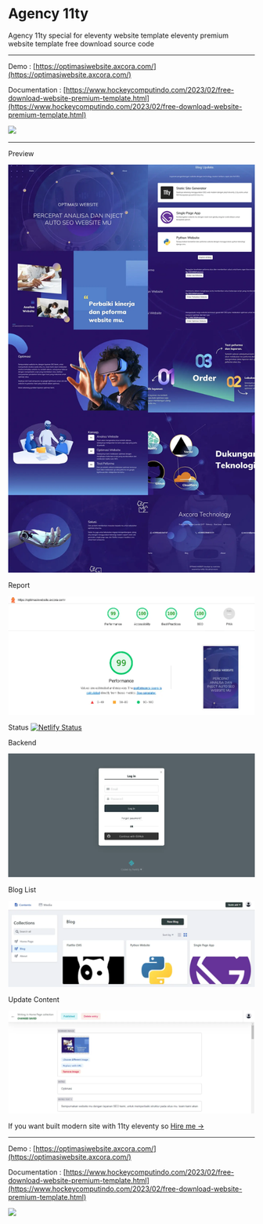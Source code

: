 # Agency 11ty

Agency 11ty special for eleventy website template
eleventy premium website template free download source code

---------------------------------

Demo : [https://optimasiwebsite.axcora.com/](https://optimasiwebsite.axcora.com/)

Documentation : [https://www.hockeycomputindo.com/2023/02/free-download-website-premium-template.html](https://www.hockeycomputindo.com/2023/02/free-download-website-premium-template.html)

<a href="https://www.buymeacoffee.com/axcora"><img width="240" src="https://blogger.googleusercontent.com/img/b/R29vZ2xl/AVvXsEgIA9HMwkK8kr7uRwVNxnhXsLQsJHxQQYVSzqCAaK58OpJOiTlzbIX7eEwS_VpJ3oEG-xrmVEl2WKqGvB_o-KjyBGTbbjFHM_bN2Jce9g3FTnt2ZJViwcvB9DHPOKPEMCl7jTQRVWKPw_ETloH7_CK8Xr09SSNNx22xnfGjViwdEsGtR-yGrLmr-JUGHA/s1090/bmc-button.png"/></a>


---------------------------------
Preview

![eleventy premium website template free download source code](eleventypremiumdownloadtemplatefreesourcecode.webp)

Report

![fast website eleventy](lighthousereport.webp)

Status  [![Netlify Status](https://api.netlify.com/api/v1/badges/778aec5b-8b9d-4cfb-aa75-8196d7308154/deploy-status)](https://app.netlify.com/sites/optimasiwebsite/deploys)

Backend

![headless cms static site generator eleventy](netlifycms-eleventy11ty.webp)

Blog List

![headless cms static site generator eleventy](headlesscmsnetlifyeleventy11tyblog.webp)

Update Content

![headless cms static site generator eleventy](headlesscmsnetlifyeleventy11ty.webp)


If you want built modern site with 11ty eleventy so [Hire me →](https://www.fiverr.com/creativitas/design-your-modern-website-using-jekyll)

---------------------------------


Demo : [https://optimasiwebsite.axcora.com/](https://optimasiwebsite.axcora.com/)

Documentation : [https://www.hockeycomputindo.com/2023/02/free-download-website-premium-template.html](https://www.hockeycomputindo.com/2023/02/free-download-website-premium-template.html)

<a href="https://www.buymeacoffee.com/axcora"><img width="240" src="https://blogger.googleusercontent.com/img/b/R29vZ2xl/AVvXsEgIA9HMwkK8kr7uRwVNxnhXsLQsJHxQQYVSzqCAaK58OpJOiTlzbIX7eEwS_VpJ3oEG-xrmVEl2WKqGvB_o-KjyBGTbbjFHM_bN2Jce9g3FTnt2ZJViwcvB9DHPOKPEMCl7jTQRVWKPw_ETloH7_CK8Xr09SSNNx22xnfGjViwdEsGtR-yGrLmr-JUGHA/s1090/bmc-button.png"/></a>
